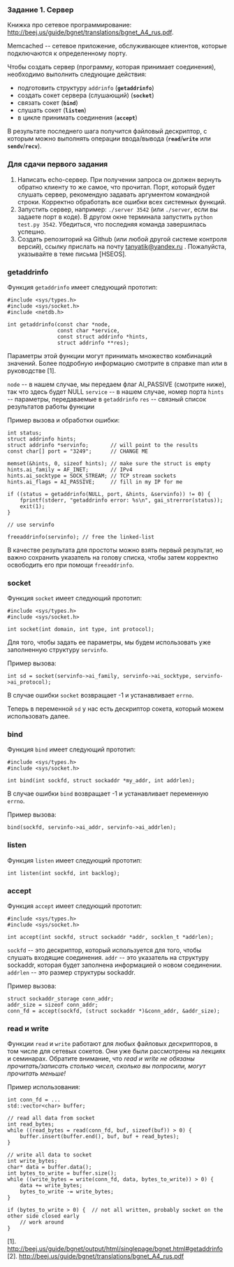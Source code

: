 ### Задание 1. Сервер

Книжка про сетевое программирование: http://beej.us/guide/bgnet/translations/bgnet_A4_rus.pdf.

Memcached -- сетевое приложение, обслуживающее клиентов, которые подключаются к определенному порту.

Чтобы создать сервер (программу, которая принимает соединения), необходимо выполнить следующие действия:

* подготовить структуру `addrinfo` (**`getaddrinfo`**)
* создать сокет сервера (слушающий) (**`socket`**)
* связать сокет (**`bind`**)
* слушать сокет (**`listen`**)
* в цикле принимать соединения (**`accept`**)

В результате последнего шага получится файловый дескриптор, с которым можно выполнять операции
ввода/вывода (**`read`**/**`write`** или **`sendv`**/**`recv`**).

### Для сдачи первого задания

1. Написать echo-сервер. При получении запроса он должен вернуть обратно клиенту то же самое, что прочитал.
Порт, который будет слушать сервер, рекомендую задавать аргументом командной строки.
Корректно обработать все ошибки всех системных функций.
2. Запустить сервер, например: `./server 3542` (или `./server`, если вы задаете порт в коде). В другом окне терминала запустить `python test.py 3542`. Убедиться, что последняя команда завершилась успешно.
3. Создать репозиторий на Github (или любой другой системе контроля версий), ссылку прислать на почту tanyatik@yandex.ru . Пожалуйста, указывайте в теме письма [HSEOS].

### getaddrinfo

Функция `getaddrinfo` имеет следующий прототип:

```
#include <sys/types.h>
#include <sys/socket.h>
#include <netdb.h>

int getaddrinfo(const char *node,
                const char *service,
                const struct addrinfo *hints,
                struct addrinfo **res);

```

Параметры этой функции могут принимать множество комбинаций значений.
Более подробную информацию смотрите в справке man или в руководстве [1].

`node` -- в нашем случае, мы передаем флаг AI_PASSIVE (смотрите ниже), так что здесь будет NULL
`service` -- в нашем случае, номер порта
`hints` -- параметры, передаваемые в `getaddrinfo`
`res` -- связный список результатов работы функции

Пример вызова и обработки ошибки:

```
int status;
struct addrinfo hints;
struct addrinfo *servinfo;       // will point to the results
const char[] port = "3249";      // CHANGE ME

memset(&hints, 0, sizeof hints); // make sure the struct is empty
hints.ai_family = AF_INET;       // IPv4
hints.ai_socktype = SOCK_STREAM; // TCP stream sockets
hints.ai_flags = AI_PASSIVE;     // fill in my IP for me

if ((status = getaddrinfo(NULL, port, &hints, &servinfo)) != 0) {
    fprintf(stderr, "getaddrinfo error: %s\n", gai_strerror(status));
    exit(1);
}

// use servinfo

freeaddrinfo(servinfo); // free the linked-list
```

В качестве результата для простоты можно взять первый результат, но важно сохранить указатель на
голову списка, чтобы затем корректно освободить его при помощи `freeaddrinfo`.

### socket

Функция `socket` имеет следующий прототип:

```
#include <sys/types.h>
#include <sys/socket.h>

int socket(int domain, int type, int protocol);
```

Для того, чтобы задать ее параметры, мы будем использовать уже заполненную структуру `servinfo`.

Пример вызова:

```
int sd = socket(servinfo->ai_family, servinfo->ai_socktype, servinfo->ai_protocol);
```

В случае ошибки `socket` возвращает -1 и устанавливает `errno`.

Теперь в переменной `sd` у нас есть дескриптор сокета, который можем использовать далее.

### bind

Функция `bind` имеет следующий прототип:

```
#include <sys/types.h>
#include <sys/socket.h>

int bind(int sockfd, struct sockaddr *my_addr, int addrlen);
```

В случае ошибки `bind` возвращает -1 и устанавливает переменную `errno`.

Пример вызова:

```
bind(sockfd, servinfo->ai_addr, servinfo->ai_addrlen);
```

### listen

Функция `listen` имеет следующий прототип:

```
int listen(int sockfd, int backlog);
```

### accept

<!---
Обратите внимание, что эта функция используется только в первой версии нашего сервера.
-->

Функция `accept` имеет следующий прототип:

```
#include <sys/types.h>
#include <sys/socket.h>

int accept(int sockfd, struct sockaddr *addr, socklen_t *addrlen);
```

`sockfd` -- это дескриптор, который используется для того, чтобы слушать входящие соединения.
`addr` -- это указатель на структуру sockaddr, которая будет заполнена информацией о новом соединении.
`addrlen` -- это размер структуры sockaddr.

Пример вызова:

```
struct sockaddr_storage conn_addr;
addr_size = sizeof conn_addr;
conn_fd = accept(sockfd, (struct sockaddr *)&conn_addr, &addr_size);
```

### read и write

Функции `read` и `write` работают для любых файловых дескрипторов, в том числе для сетевых сокетов.
Они уже были рассмотрены на лекциях и семинарах.
Обратите внимание, что *read и write не обязаны прочитать/записать столько чисел, сколько вы
попросили, могут прочитать меньше!*

Пример использования:

```
int conn_fd = ...
std::vector<char> buffer;

// read all data from socket
int read_bytes;
while ((read_bytes = read(conn_fd, buf, sizeof(buf)) > 0) {
    buffer.insert(buffer.end(), buf, buf + read_bytes);
}

// write all data to socket
int write_bytes;
char* data = buffer.data();
int bytes_to_write = buffer.size();
while ((write_bytes = write(conn_fd, data, bytes_to_write)) > 0) {
    data += write_bytes;
    bytes_to_write -= write_bytes;
}

if (bytes_to_write > 0) {  // not all written, probably socket on the other side closed early
    // work around
}
```


[1]. http://beej.us/guide/bgnet/output/html/singlepage/bgnet.html#getaddrinfo
[2]. http://beej.us/guide/bgnet/translations/bgnet_A4_rus.pdf
